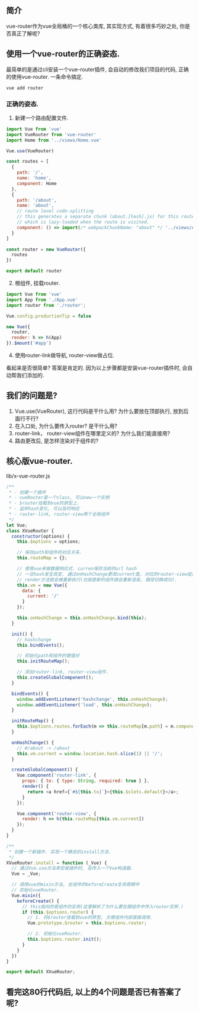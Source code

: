 ## 简介
vue-router作为vue全局桶的一个核心类库, 其实现方式, 有着很多巧妙之处, 你是否真正了解呢?

## 使用一个vue-router的正确姿态.
最简单的是通过cli安装一个vue-router插件, 会自动的修改我们项目的代码, 正确的使用vue-router. 一条命令搞定. 
``` node
vue add router
```

### 正确的姿态.
1. 新建一个路由配置文件.
``` javascript
import Vue from 'vue'
import VueRouter from 'vue-router'
import Home from '../views/Home.vue'

Vue.use(VueRouter)

const routes = [
  {
    path: '/',
    name: 'home',
    component: Home
  },
  {
    path: '/about',
    name: 'about',
    // route level code-splitting
    // this generates a separate chunk (about.[hash].js) for this route
    // which is lazy-loaded when the route is visited.
    component: () => import(/* webpackChunkName: "about" */ '../views/About.vue')
  }
]

const router = new VueRouter({
  routes
})

export default router

```
2. 根组件, 挂载router.
``` javascript
import Vue from 'vue'
import App from './App.vue'
import router from './router';

Vue.config.productionTip = false

new Vue({
  router,
  render: h => h(App)
}).$mount('#app')

```
4. 使用router-link做导航, router-view做占位.

看起来是否很简单? 答案是肯定的. 因为以上步骤都是安装vue-router插件时, 会自动帮我们添加的. 

## 我们的问题是?
1. Vue.use(VueRouter), 这行代码是干什么用? 为什么要放在顶部执行, 放到后面行不行?
2. 在入口处, 为什么要传入router? 是干什么用?
3. router-link， router-view组件在哪里定义的? 为什么我们能直接用?
4. 路由更改后, 是怎样渲染对于组件的?

## 核心版vue-router.
lib/x-vue-router.js
``` javascript
/**
 * - 创建一个插件
 * - vueRouter是一个class, 可以new一个实例
 * - $router挂载到vue的原型上.
 * - 监听hash变化, 可以及时响应
 * - router-link, router-view两个全局组件
 */
let Vue;
class XVueRouter {
  constructor(options) {
    this.$options = options;

    // 保存path和组件的对应关系.
    this.routeMap = {};

    // 使用vue来做数据响应式. curren保存当前的url hash
    // 一旦hash发生改变, 通过onHashChange更改current值, 对应的router-view组件的
    // render方法就会被重新执行(也就是新的组件就会重新渲染, 路径切换成功). 
    this.vm = new Vue({
      data: {
        current: '/'
      }
    });

    this.onHashChange = this.onHashChange.bind(this);
  }

  init() {
    // hashchange
    this.bindEvents();

    // 初始化path和组件的键值对
    this.initRouteMap();

    // 添加router-link, router-view组件.
    this.createGlobalComponent();
  }

  bindEvents() {
    window.addEventListener('hashchange', this.onHashChange);
    window.addEventListener('load', this.onHashChange);
  }

  initRouteMap() {
    this.$options.routes.forEach(m => this.routeMap[m.path] = m.component);
  }

  onHashChange() {
    // #/about -> /about
    this.vm.current = window.location.hash.slice(1) || '/';
  }

  createGlobalComponent() {
    Vue.component('router-link', {
      props: { to: { type: String, required: true } },
      render() {
        return <a href={`#${this.to}`}>{this.$slots.default}</a>;
      }
    });

    Vue.component('router-view', {
      render: h => h(this.routeMap[this.vm.current])
    });
  }
}

/**
 * 创建一个新插件. 实现一个静态的install方法.
 */
XVueRouter.install = function (_Vue) {
  // 通过Vue.use方法来安装插件时, 会传入一个Vue构造器.
  Vue = _Vue;

  // 调用vue的mixin方法, 在组件的beforeCreate生命周期中
  // 初始化vueRouter.
  Vue.mixin({
    beforeCreate() {
      // this指向的是组件的实例(这里解析了为什么要在跟组件中传入router实例.)
      if (this.$options.router) {
        // 1. 将$router挂载到vue的原型, 方便组件内部直接调用.
        Vue.prototype.$router = this.$options.router;

        // 2. 初始化vueRouter.
        this.$options.router.init();
      }
    }
  })
}

export default XVueRouter;
```

## 看完这80行代码后, 以上的4个问题是否已有答案了呢?
